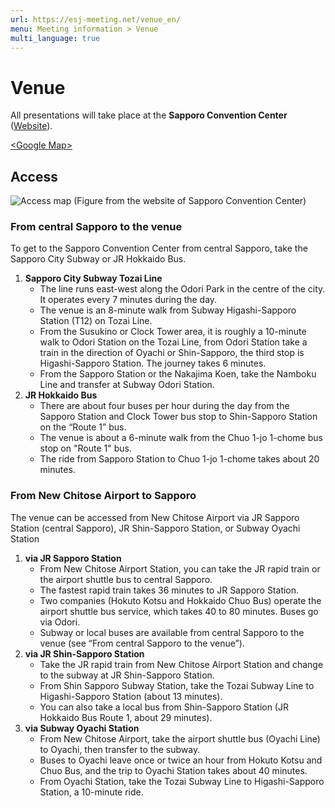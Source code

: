 ```yaml
---
url: https://esj-meeting.net/venue_en/
menu: Meeting information > Venue
multi_language: true
---
```


# Venue
All presentations will take place at the **Sapporo Convention Center** ([Website](https://www.sora-scc.jp/eng/)).

[\<Google Map\>](https://maps.app.goo.gl/3715B6bF2e5urKno8)

## Access

![Access map (Figure from the website of Sapporo Convention Center)](../media/to_venue_map_en.gif)


### From central Sapporo to the venue
To get to the Sapporo Convention Center from central Sapporo, take the Sapporo City Subway or JR Hokkaido Bus.

1. **Sapporo City Subway Tozai Line**  
	- The line runs east-west along the Odori Park in the centre of the city. It operates every 7 minutes during the day.
	- The venue is an 8-minute walk from Subway Higashi-Sapporo Station (T12) on Tozai Line. 
	- From the Susukino or Clock Tower area, it is roughly a 10-minute walk to Odori Station on the Tozai Line, from Odori Station take a train in the direction of Oyachi or Shin-Sapporo, the third stop is Higashi-Sapporo Station. The journey takes 6 minutes.
	- From the Sapporo Station or the Nakajima Koen, take the Namboku Line and transfer at Subway Odori Station.
2. **JR Hokkaido Bus**  
	- There are about four buses per hour during the day from the Sapporo Station and Clock Tower bus stop to Shin-Sapporo Station on the “Route 1” bus.
	- The venue is about a 6-minute walk from the Chuo 1-jo 1-chome bus stop on "Route 1" bus.
	- The ride from Sapporo Station to Chuo 1-jo 1-chome takes about 20 minutes.

### From New Chitose Airport to Sapporo
The venue can be accessed from New Chitose Airport via JR Sapporo Station (central Sapporo), JR Shin-Sapporo Station, or Subway Oyachi Station

1. **via JR Sapporo Station**  
	- From New Chitose Airport Station, you can take the JR rapid train or the airport shuttle bus to central Sapporo. 
	- The fastest rapid train takes 36 minutes to JR Sapporo Station. 
	- Two companies (Hokuto Kotsu and Hokkaido Chuo Bus) operate the airport shuttle bus service, which takes 40 to 80 minutes. Buses go via Odori. 
	- Subway or local buses are available from central Sapporo to the venue (see “From central Sapporo to the venue”).
2. **via JR Shin-Sapporo Station**  
	- Take the JR rapid train from New Chitose Airport Station and change to the subway at JR Shin-Sapporo Station. 
	- From Shin Sapporo Subway Station, take the Tozai Subway Line to Higashi-Sapporo Station (about 13 minutes). 
	- You can also take a local bus from Shin-Sapporo Station (JR Hokkaido Bus Route 1, about 29 minutes).
3. **via Subway Oyachi Station**  
	- From New Chitose Airport, take the airport shuttle bus (Oyachi Line) to Oyachi, then transfer to the subway. 
	- Buses to Oyachi leave once or twice an hour from Hokuto Kotsu and Chuo Bus, and the trip to Oyachi Station takes about 40 minutes. 
	- From Oyachi Station, take the Tozai Subway Line to Higashi-Sapporo Station, a 10-minute ride.


